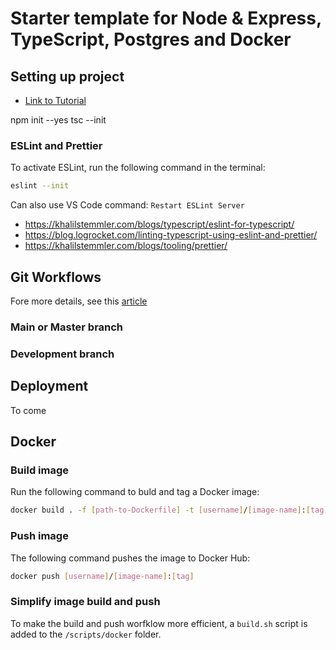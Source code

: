 # Starter template for Node & Express, TypeScript, Postgres and Docker

## Setting up project

-   [Link to Tutorial](https://cloudnweb.dev/2019/09/building-a-production-ready-node-js-app-with-typescript-and-docker/)

npm init --yes
tsc --init

### ESLint and Prettier

To activate ESLint, run the following command in the terminal:

```bash
eslint --init
```

Can also use VS Code command: `Restart ESLint Server`

-   https://khalilstemmler.com/blogs/typescript/eslint-for-typescript/
-   https://blog.logrocket.com/linting-typescript-using-eslint-and-prettier/
-   https://khalilstemmler.com/blogs/tooling/prettier/

## Git Workflows

Fore more details, see this [article](https://nvie.com/posts/a-successful-git-branching-model/)

### Main or Master branch

### Development branch

## Deployment

To come

## Docker

### Build image

Run the following command to buld and tag a Docker image:

```bash
docker build . -f [path-to-Dockerfile] -t [username]/[image-name]:[tag]
```

### Push image

The following command pushes the image to Docker Hub:

```bash
docker push [username]/[image-name]:[tag]
```

### Simplify image build and push

To make the build and push worfklow more efficient, a `build.sh` script is added to the `/scripts/docker` folder.
